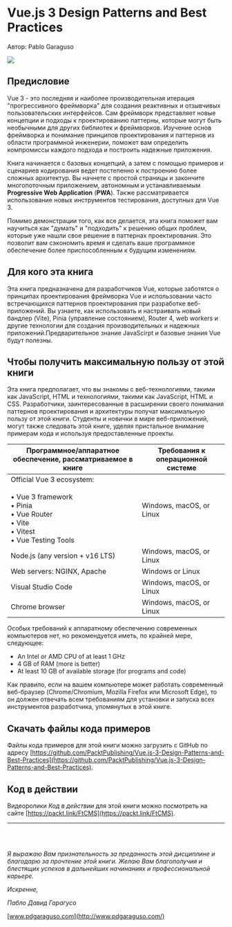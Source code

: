 # Vue.js 3 Design Patterns and Best Practices

Автор: Pablo Garaguso

![](/book/images/book-face.jpg)


## Предисловие

Vue 3 - это последняя и наиболее производительная итерация "прогрессивного фреймворка" для создания реактивных и отзывчивых пользовательских интерфейсов. Сам фреймворк представляет новые концепции и подходы к проектированию паттерны, которые могут быть необычными для других библиотек и фреймворков. Изучение основ фреймворка и понимание принципов проектирования
и паттернов из области программной инженерии, поможет вам определить компромиссы каждого подхода и построить надежные приложения.

Книга начинается с базовых концепций, а затем с помощью примеров и сценариев кодирования ведет постепенно к построению более сложных архитектур.
Вы начнете с простой страницы и закончите многопоточным приложением, автономным и устанавливаемым **Progressive Web Application** (**PWA**). Также рассматривается использование новых инструментов тестирования, доступных для Vue 3.

Помимо демонстрации того, как все делается, эта книга поможет вам научиться как "думать" и "подходить" к решению общих проблем, которые уже нашли свое решение в паттернах проектирования. Это позволит вам сэкономить время и сделать ваше программное обеспечение более приспособленным к будущим изменениям.


## Для кого эта книга


Эта книга предназначена для разработчиков Vue, которые заботятся о принципах проектирования фреймворка Vue и использовании часто встречающихся паттернов проектирования при разработке веб-приложений. Вы узнаете, как использовать и настраивать новый бандлер (Vite), Pinia (управление состоянием), Router 4, web workers и другие технологии для создания производительных и надежных приложений.Предварительное знание JavaScirpt и базовые знания Vue будут полезны.

## Чтобы получить максимальную пользу от этой книги


Эта книга предполагает, что вы знакомы с веб-технологиями, такими как JavaScript, HTML и технологиями, такими как JavaScript, HTML и CSS. Разработчики, заинтересованные в расширении своего понимания паттернов проектирования и архитектуры
получат максимальную пользу от этой книги. Студенты и новички в мире веб-приложений, могут также следовать этой книге, уделяя пристальное внимание примерам кода и используя предоставленные проекты.

| **Программное/аппаратное обеспечение, рассматриваемое в книге**| **Требования к операционной системе**      |
| -------------------------       | -------------------------        |
| Official Vue 3 ecosystem: <br> <br> • Vue 3 framework <br>  • Pinia <br> • Vue Router  <br> • Vite <br>  • Vitest  <br> • Vue Testing Tools   | Windows, macOS, or Linux        |
| Node.js (any version + v16 LTS) | Windows, macOS, or Linux        |
| Web servers: NGINX, Apache      | Windows or Linux                |
| Visual Studio Code              | Windows, macOS, or Linux        |
| Chrome browser                  | Windows, macOS, or Linux        |

Особых требований к аппаратному обеспечению современных компьютеров нет, но рекомендуется иметь, по крайней мере, следующее:

- An Intel or AMD CPU of at least 1 GHz
- 4 GB of RAM (more is better)
- At least 10 GB of available storage (for programs and code)


Как правило, если на вашем компьютере может работать современный веб-браузер (Chrome/Chromium, Mozilla Firefox или Microsoft Edge), то он должен отвечать всем требованиям для установки и запуска всех инструментов разработчика, упомянутых в этой книге.

## Скачать файлы кода примеров

Файлы кода примеров для этой книги можно загрузить с GitHub по адресу [https://github.com/PacktPublishing/Vue.js-3-Design-Patterns-and-Best-Practices](https://github.com/PacktPublishing/Vue.js-3-Design-Patterns-and-Best-Practices).

## Код в действии

Видеоролики *Код в действии* для этой книги можно посмотреть на сайте [https://packt.link/FtCMS](https://packt.link/FtCMS).


<!-- 
-----


В книге рассмотрен широкий спектр тем, начиная с самых основ Vue и заканчивая развертыванием конечного продукта. 

* В главе 1, **Фреймворк Vue 3**, мы познакомимся с ключевыми понятиями Vue и различными вариантами синтаксиса, доступными для написания компонентов.
* В главе 2, **Принципы и паттерны проектирования программного обеспечения**, мы подробно рассмотрим важные концептуальные и проверенные паттерны для создания архитектуры нашего кода
* В главе 3, **Установка рабочего проекта**, и главе 4, **Композиция пользовательского интерфейса с помощью компонентов**, мы узнаем, как начать проект Vue и как воплотить дизайн в рабочий код
* В главе 5, **Одностраничные приложения**, и главе 6, **Прогрессивные веб-приложения**, возможно, самых важных главах, мы узнаем, как создавать продвинутые приложения с навигацией и установкой через собственные функции браузера
* В главе 7, **Управление потоком данных**, и главе 8, **Многопоточность с Web Workers**, мы узнаем больше о том, как повысить производительность и управлять потоком информации с помощью хороших практик
* Глава 9, **Тестирование и контроль исходных текстов**, представим инструменты для автоматизации программных тестов, обеспечивающих хорошее качество нашего кода
* Глава 10, **Развертывание приложения**, дадим представление о шагах и ресурсах, необходимых для публикации и защиты нашего сервера с помощью безопасного протокола
* Глава 11, **Бонусная глава - UX,** даст нам взгляд с точки зрения пользователя и общую лексику для сотрудничества с дизайнерами UI/UX.
 -->

-----

<br><br>

_Я выражаю Вам признательность за преданность этой дисциплине и благодарю за прочтение этой книги. Желаю Вам благополучия и блестящих успехов в дальнейших начинаниях и профессиональной карьере._

_Искренне,_

_Пабло Давид Гарагусо_

[www.pdgaraguso.com](http://www.pdgaraguso.com/)